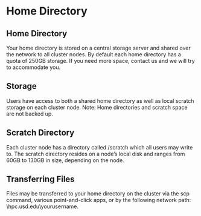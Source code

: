 # Home Directory

## Home Directory

Your home directory is stored on a central storage server and shared over the network to all cluster nodes. By default each home directory has a quota of 250GB storage. If you need more space, contact us and we will try to accommodate you.

## Storage

Users have access to both a shared home directory as well as local scratch storage on each cluster node. Note: Home directories and scratch space are not backed up.

## Scratch Directory

Each cluster node has a directory called /scratch which all users may write to. The scratch directory resides on a node’s local disk and ranges from 60GB to 130GB in size, depending on the node.

## Transferring Files

Files may be transferred to your home directory on the cluster via the scp command, various point-and-click apps, or by the following network path: \hpc.usd.edu\yourusername.

## 

